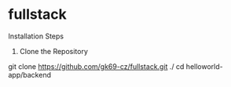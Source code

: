 # fullstack


Installation Steps

1. Clone the Repository

git clone https://github.com/gk69-cz/fullstack.git ./
cd helloworld-app/backend
